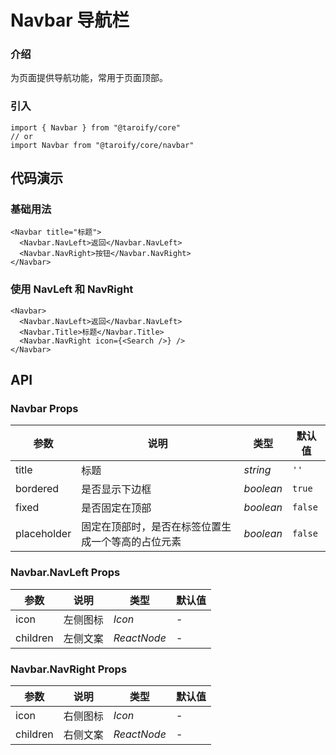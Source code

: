 # Navbar 导航栏

### 介绍

为页面提供导航功能，常用于页面顶部。

### 引入

```tsx
import { Navbar } from "@taroify/core"
// or
import Navbar from "@taroify/core/navbar"
```

## 代码演示

### 基础用法

```tsx
<Navbar title="标题">
  <Navbar.NavLeft>返回</Navbar.NavLeft>
  <Navbar.NavRight>按钮</Navbar.NavRight>
</Navbar>
```

### 使用 NavLeft 和 NavRight

```tsx
<Navbar>
  <Navbar.NavLeft>返回</Navbar.NavLeft>
  <Navbar.Title>标题</Navbar.Title>
  <Navbar.NavRight icon={<Search />} />
</Navbar>
```

## API

### Navbar Props

| 参数 | 说明 | 类型 | 默认值 |
| --- | --- | --- | --- |
| title | 标题 | _string_ | `''` |
| bordered | 是否显示下边框 | _boolean_ | `true` |
| fixed | 是否固定在顶部 | _boolean_ | `false` |
| placeholder | 固定在顶部时，是否在标签位置生成一个等高的占位元素 | _boolean_ | `false` |

### Navbar.NavLeft Props

| 参数 | 说明 | 类型 | 默认值 |
| --- | --- | --- | --- |
| icon | 左侧图标 | _Icon_ | - |
| children | 左侧文案 | _ReactNode_ | - |

### Navbar.NavRight Props

| 参数 | 说明 | 类型 | 默认值 |
| --- | --- | --- | --- |
| icon | 右侧图标 | _Icon_ | - |
| children | 右侧文案 | _ReactNode_ | - |
